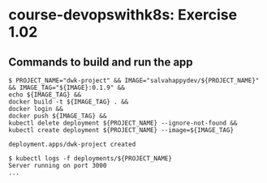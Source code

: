 # course-devopswithk8s: Exercise 1.02



## Commands to build and run the app
```console
$ PROJECT_NAME="dwk-project" && IMAGE="salvahappydev/${PROJECT_NAME}" && IMAGE_TAG="${IMAGE}:0.1.9" && 
echo ${IMAGE_TAG} && 
docker build -t ${IMAGE_TAG} . && 
docker login && 
docker push ${IMAGE_TAG} && 
kubectl delete deployment ${PROJECT_NAME} --ignore-not-found && 
kubectl create deployment ${PROJECT_NAME} --image=${IMAGE_TAG}

deployment.apps/dwk-project created

$ kubectl logs -f deployments/${PROJECT_NAME}
Server running on port 3000
...
```